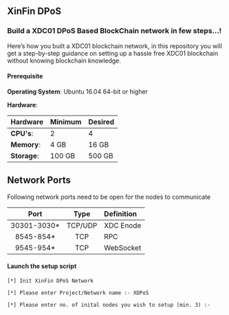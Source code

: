 ## XinFin DPoS

### Build a XDC01 DPoS Based BlockChain network in few steps...!
Here’s how you built a XDC01 blockchain network, in this repository you will get a step-by-step guidance on setting up a hassle free XDC01 blockchain without knowing blockchain knowledge.

#### Prerequisite
**Operating System**: Ubuntu 16.04 64-bit or higher

**Hardware**:

| Hardware | Minimum | Desired |
|:------- |:-------- |:---------|
| **CPU's**: | 2 |  4 |
| **Memory**: | 4 GB |  16 GB |
| **Storage**: | 100 GB |  500 GB |

## Network Ports

Following network ports need to be open for the nodes to communicate

| Port | Type | Definition |
|:------:|:-----:|:---------- |
|30301-3030*| TCP/UDP | XDC Enode |
|8545-854*| TCP | RPC |
|9545-954*| TCP | WebSocket |


#### Launch the setup script

    [*] Init XinFin DPoS Network

    [*] Please enter Project/Network name :- XDPoS

    [*] Please enter no. of inital nodes you wish to setup (min. 3) :-
